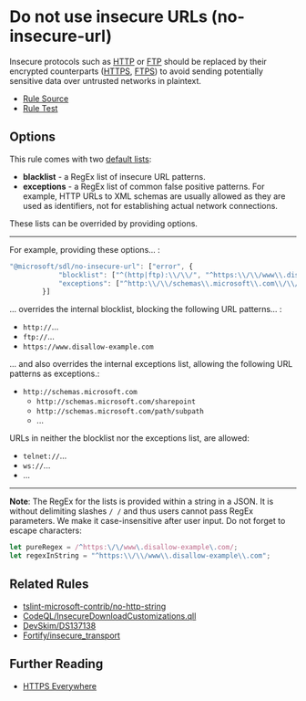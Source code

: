 # Do not use insecure URLs (no-insecure-url)

Insecure protocols such as [HTTP](https://en.wikipedia.org/wiki/Hypertext_Transfer_Protocol) or [FTP](https://en.wikipedia.org/wiki/File_Transfer_Protocol) should be replaced by their encrypted counterparts ([HTTPS](https://en.wikipedia.org/wiki/HTTPS), [FTPS](https://en.wikipedia.org/wiki/FTPS)) to avoid sending potentially sensitive data over untrusted networks in plaintext.

- [Rule Source](../../lib/rules/no-insecure-url.js)
- [Rule Test](../../tests/lib/rules/no-insecure-url.js)

## Options
This rule comes with two [default lists](../../lib/rules/no-insecure-url.js#L13):
- **blacklist** - a RegEx list of insecure URL patterns.
- **exceptions** - a RegEx list of common false positive patterns. For example, HTTP URLs to XML schemas are usually allowed as they are used as identifiers, not for establishing actual network connections.

These lists can be overrided by providing options.

---
For example, providing these options... :
```javascript
"@microsoft/sdl/no-insecure-url": ["error", {
            "blocklist": ["^(http|ftp):\\/\\/", "^https:\\/\\/www\\.disallow-example\\.com"],
            "exceptions": ["^http:\\/\\/schemas\\.microsoft\\.com\\/\\/?.*"]
        }]
```

... overrides the internal blocklist, blocking the following URL patterns... :
- `http://`...
- `ftp://`...
- `https://www.disallow-example.com`

... and also overrides the internal exceptions list, allowing the following URL patterns as exceptions.:
- `http://schemas.microsoft.com`
  - `http://schemas.microsoft.com/sharepoint`
  - `http://schemas.microsoft.com/path/subpath`
  - ...

URLs in neither the blocklist nor the exceptions list, are allowed:
- `telnet://`...
- `ws://`...
- ...

---

**Note**: The RegEx for the lists is provided within a string in a JSON. It is without delimiting slashes `/ /` and thus users cannot pass RegEx parameters. We make it case-insensitive after user input. Do not forget to escape characters:
```javascript
let pureRegex = /^https:\/\/www\.disallow-example\.com/;
let regexInString = "^https:\\/\\/www\\.disallow-example\\.com";
```

## Related Rules
* [tslint-microsoft-contrib/no-http-string](https://github.com/microsoft/tslint-microsoft-contrib/blob/master/src/noHttpStringRule.ts)
* [CodeQL/InsecureDownloadCustomizations.qll](https://github.com/github/codeql/blob/master/javascript/ql/src/semmle/javascript/security/dataflow/InsecureDownloadCustomizations.qll#L62)
* [DevSkim/DS137138](https://github.com/microsoft/DevSkim/blob/main/guidance/DS137138.md)
* [Fortify/insecure_transport](https://vulncat.fortify.com/en/detail?id=desc.config.java.insecure_transport#JavaScript%2fTypeScript)

## Further Reading
* [HTTPS Everywhere](https://en.wikipedia.org/wiki/HTTPS_Everywhere)
